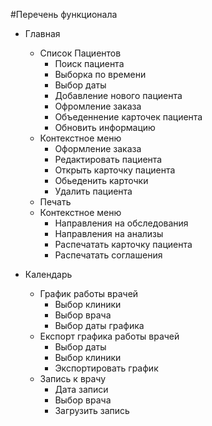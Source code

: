 #Перечень функционала

- Главная
  - Список Пациентов
    - Поиск пациента
    - Выборка по времени
    - Выбор даты  
    - Добавление нового пациента
    - Офромление заказа
    - Объеденнение карточек пациента
    - Обновить информацию
   - Контекстное меню
     - Оформление заказа
     - Редактировать пациента 
     - Открыть карточку пациента
     - Обьеденить карточки
     - Удалить пациента
    - Печать
   - Контекстное меню
      - Направления на обследования
      - Направления на анализы
      - Распечатать карточку пациента 
      - Распечатать соглашения 
      
- Календарь
      
    - График работы врачей
       - Выбор клиники
       - Выбор врача
       - Выбор даты графика 
    - Експорт графика работы врачей 
       - Выбор даты 
       - Выбор клиники 
       - Экспортировать график
     - Запись к врачу
        - Дата записи 
        - Выбор врача
        - Загрузить запись 
        



  



 


 